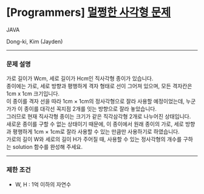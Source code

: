
# [Programmers] [멀쩡한 사각형 문제](https://programmers.co.kr/learn/courses/30/lessons/62048)
   JAVA

Dong-ki, Kim (Jayden)

---

### 문제 설명
가로 길이가 Wcm, 세로 길이가 Hcm인 직사각형 종이가 있습니다.  
종이에는 가로, 세로 방향과 평행하게 격자 형태로 선이 그어져 있으며, 모든 격자칸은 1cm x 1cm 크기입니다.  
이 종이를 격자 선을 따라 1cm × 1cm의 정사각형으로 잘라 사용할 예정이었는데, 누군가가 이 종이를 대각선 꼭지점 2개를 잇는 방향으로 잘라 놓았습니다.  
그러므로 현재 직사각형 종이는 크기가 같은 직각삼각형 2개로 나누어진 상태입니다.  
새로운 종이를 구할 수 없는 상태이기 때문에, 이 종이에서 원래 종이의 가로, 세로 방향과 평행하게 1cm × 1cm로 잘라 사용할 수 있는 만큼만 사용하기로 하였습니다.  
가로의 길이 W와 세로의 길이 H가 주어질 때, 사용할 수 있는 정사각형의 개수를 구하는 solution 함수를 완성해 주세요.

---

### 제한 조건
- W, H : 1억 이하의 자연수
